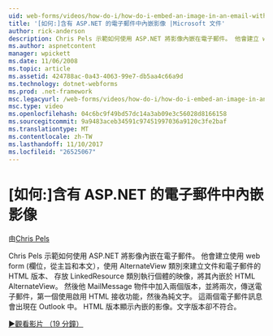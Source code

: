```yaml
---
uid: web-forms/videos/how-do-i/how-do-i-embed-an-image-in-an-email-with-aspnet
title: '[如何:]含有 ASP.NET 的電子郵件中內嵌影像 |Microsoft 文件'
author: rick-anderson
description: Chris Pels 示範如何使用 ASP.NET 將影像內嵌在電子郵件。 他會建立 web form （使用的欄位，從主旨和本文），會使用 AlternateView...
ms.author: aspnetcontent
manager: wpickett
ms.date: 11/06/2008
ms.topic: article
ms.assetid: 424788ac-0a43-4063-99e7-db5aa4c66a9d
ms.technology: dotnet-webforms
ms.prod: .net-framework
msc.legacyurl: /web-forms/videos/how-do-i/how-do-i-embed-an-image-in-an-email-with-aspnet
msc.type: video
ms.openlocfilehash: 04c6bc9f49bd57dc14a3ab09e3c56028d8166158
ms.sourcegitcommit: 9a9483aceb34591c97451997036a9120c3fe2baf
ms.translationtype: MT
ms.contentlocale: zh-TW
ms.lasthandoff: 11/10/2017
ms.locfileid: "26525067"
---
```

<a name="how-do-i-embed-an-image-in-an-email-with-aspnet"></a>[如何:]含有 ASP.NET 的電子郵件中內嵌影像
====================
由[Chris Pels](https://twitter.com/chrispels)

Chris Pels 示範如何使用 ASP.NET 將影像內嵌在電子郵件。 他會建立使用 web form (欄位，從主旨和本文），使用 AlternateView 類別來建立文件和電子郵件的 HTML 版本、 存放 LinkedResource 類別執行個體的映像，將其內嵌於 HTML AlternateView。 然後他 MailMessage 物件中加入兩個版本，並將兩次，傳送電子郵件，第一個使用啟用 HTML 接收功能，然後為純文字。 這兩個電子郵件訊息會出現在 Outlook 中。 HTML 版本顯示內嵌的影像。文字版本卻不符合。

[&#9654;觀看影片 （19 分鐘）](https://channel9.msdn.com/Blogs/ASP-NET-Site-Videos/how-do-i-embed-an-image-in-an-email-with-aspnet)
